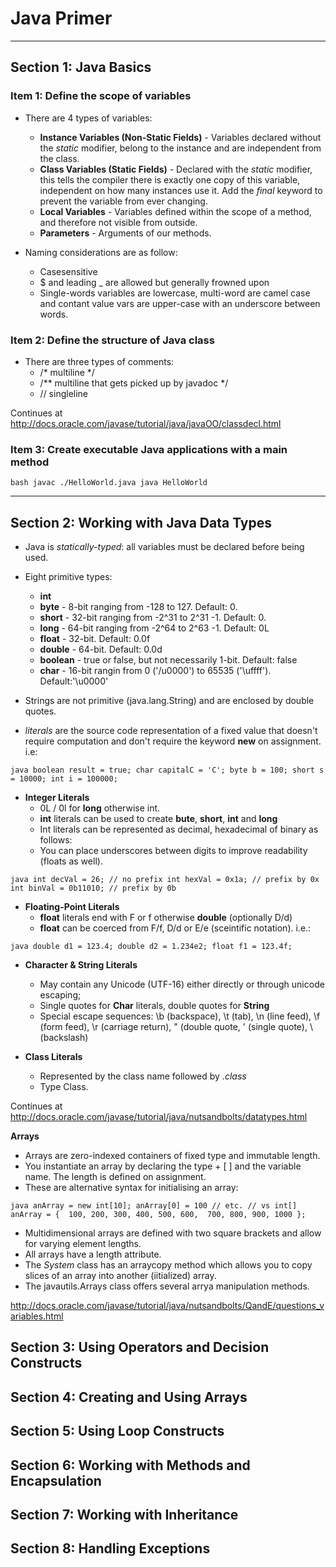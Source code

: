 # Java Primer

----

## Section 1: Java Basics

### Item 1: Define the scope of variables

- There are 4 types of variables:
  - **Instance Variables (Non-Static Fields)** - Variables declared without the *static* modifier, belong to the instance and are independent from the class.
  - **Class Variables (Static Fields)** - Declared with the *static* modifier, this tells the compiler there is exactly one copy of this variable, independent on how many instances use it. Add the *final* keyword to prevent the variable from ever changing.
  - **Local Variables** - Variables defined within the scope of a method, and therefore not visible from outside.
  - **Parameters** - Arguments of our methods.

- Naming considerations are as follow:
  - Casesensitive
  - $ and leading _ are allowed but generally frowned upon
  - Single-words variables are lowercase, multi-word are camel case and contant value vars are upper-case with an underscore between words.


### Item 2: Define the structure of Java class

- There are three types of comments:
  - /* multiline */
  - /** multiline that gets picked up by javadoc */
  - // singleline

Continues at http://docs.oracle.com/javase/tutorial/java/javaOO/classdecl.html


### Item 3: Create executable Java applications with a main method

``bash
javac ./HelloWorld.java
java HelloWorld
``

----

## Section 2: Working with Java Data Types

- Java is *statically-typed*: all variables must be declared before being used.
- Eight primitive types:

  - **int**
  - **byte** - 8-bit ranging from -128 to 127. Default: 0.
  - **short** - 32-bit ranging from -2^31 to 2^31 -1. Default: 0.
  - **long** - 64-bit ranging from -2^64 to 2^63 -1. Default: 0L
  - **float** - 32-bit. Default: 0.0f
  - **double** - 64-bit. Default: 0.0d
  - **boolean** - true or false, but not necessarily 1-bit. Default: false
  - **char** - 16-bit rangin from 0 ('/u0000') to 65535 ('\uffff'). Default:'\u0000'

- Strings are not primitive (java.lang.String) and are enclosed by double quotes.

- *literals* are the source code representation of a fixed value that doesn't require computation and don't require the keyword **new** on assignment. i.e:

``java
boolean result = true;
char capitalC = 'C';
byte b = 100;
short s = 10000;
int i = 100000;
``

  - **Integer Literals** 
    - 0L / 0l for **long** otherwise int.
    - **int** literals can be used to create **bute**, **short**, **int** and **long**
    - Int literals can be represented as decimal, hexadecimal of binary as follows:
    - You can place underscores between digits to improve readability (floats as well).

``java
int decVal = 26; // no prefix
int hexVal = 0x1a; // prefix by 0x
int binVal = 0b11010; // prefix by 0b
``

  - **Floating-Point Literals**
    - **float** literals end with F or f otherwise **double** (optionally D/d)
    - **float** can be coerced from F/f, D/d or E/e (sceintific notation). i.e.:

``java
double d1 = 123.4;
double d2 = 1.234e2;
float f1 = 123.4f;
``

  - **Character & String Literals**
    - May contain any Unicode (UTF-16) either directly or through unicode escaping;
    - Single quotes for **Char** literals, double quotes for **String**
    - Special escape sequences: \b (backspace), \t (tab), \n (line feed), \f (form feed), \r (carriage return), \" (double quote, \' (single quote), \\ (backslash)

  - **Class Literals**
    - Represented by the class name followed by *.class*
    - Type Class.


Continues at http://docs.oracle.com/javase/tutorial/java/nutsandbolts/datatypes.html

**Arrays**

- Arrays are zero-indexed containers of fixed type and immutable length.
- You instantiate an array by declaring the type + [ ] and the variable name. The length is defined on assignment.
- These are alternative syntax for initialising an array:

``java
anArray = new int[10];
anArray[0] = 100 // etc.
// vs
int[] anArray = { 
    100, 200, 300,
    400, 500, 600, 
    700, 800, 900, 1000
};
``

- Multidimensional arrays are defined with two square brackets and allow for varying element lengths.
- All arrays have a length attribute.
- The *System* class has an arraycopy method which allows you to copy slices of an array into another (iitialized) array.
- The javautils.Arrays class offers several arrya manipulation methods.

http://docs.oracle.com/javase/tutorial/java/nutsandbolts/QandE/questions_variables.html

## Section 3: Using Operators and Decision Constructs

## Section 4: Creating and Using Arrays

## Section 5: Using Loop Constructs

## Section 6: Working with Methods and Encapsulation

## Section 7: Working with Inheritance

## Section 8: Handling Exceptions